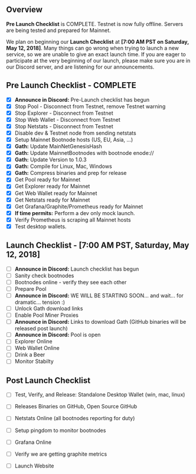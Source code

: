 ## Overview

__Pre Launch Checklist__ is COMPLETE. Testnet is now fully offline. Servers are being tested and prepared for Mainnet.

We plan on beginning our __Launch Checklist__ at __[7:00 AM PST on Saturday, May 12, 2018]__. Many things can go wrong when trying to launch a new service, so we are unable to give an exact launch time. If you are eager to participate at the very beginning of our launch, please make sure you are in our Discord server, and are listening for our announcements. 

## Pre Launch Checklist - COMPLETE
* [x] __Announce in Discord:__ Pre-Launch checklist has begun
* [x] Stop Pool - Disconnect from Testnet, remove Testnet warning
* [x] Stop Explorer - Disconnect from Testnet
* [x] Stop Web Wallet - Disconnect from Testnet
* [x] Stop Netstats - Disconnect from Testnet
* [x] Disable dev & Testnet node from sending netstats
* [x] Setup Mainnet Bootnode hosts (US, EU, Asia, ...)
* [x] __Gath:__ Update MainNetGenesisHash
* [x] __Gath:__ Update MainnetBootnodes with bootnode enode://
* [x] __Gath:__ Update Version to 1.0.3
* [x] __Gath:__ Compile for Linux, Mac, Windows
* [x] __Gath:__ Compress binaries and prep for release
* [x] Get Pool ready for Mainnet
* [x] Get Explorer ready for Mainnet
* [x] Get Web Wallet ready for Mainnet
* [x] Get Netstats ready for Mainnet
* [x] Get Grafana/Graphite/Prometheus ready for Mainnet
* [x] __If time permits:__ Perform a dev only mock launch.
* [x] Verify Prometheus is scraping all Mainnet hosts
* [x] Test desktop wallets.

## Launch Checklist - [7:00 AM PST, Saturday, May 12, 2018]
* [ ] __Announce in Discord:__ Launch checklist has begun
* [ ] Sanity check bootnodes
* [ ] Bootnodes online - verify they see each other
* [ ] Prepare Pool 
* [ ] __Announce in Discord:__ WE WILL BE STARTING SOON... and wait... for dramatic... tension :)
* [ ] Unlock Gath download links
* [ ] Enable Pool Miner Proxies
* [ ] __Announce in Discord:__ Links to download Gath (GitHub binaries will be released post launch)
* [ ] __Announce in Discord:__ Pool is open
* [ ] Explorer Online
* [ ] Web Wallet Online
* [ ] Drink a Beer
* [ ] Monitor Stabilty

## Post Launch Checklist
* [ ] Test, Verify, and Release: Standalone Desktop Wallet (win, mac, linux)
* [ ] Releases Binaries on GitHub, Open Source GitHub
* [ ] Netstats Online (all bootnodes reporting for duty)
* [ ] Setup pingdom to monitor bootnodes
* [ ] Grafana Online
* [ ] Verify we are getting graphite metrics
* [ ] Launch Website

